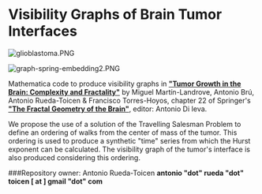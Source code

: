 # Visibility Graphs of Brain Tumor Interfaces #

![glioblastoma.PNG](https://bitbucket.org/repo/gXR68a/images/2878427517-glioblastoma.PNG)

![graph-spring-embedding2.PNG](https://bitbucket.org/repo/gXR68a/images/3646883915-graph-spring-embedding2.PNG)

Mathematica code to produce visibility graphs in [**"Tumor Growth in the Brain: Complexity and Fractality"**](http://link.springer.com/chapter/10.1007%2F978-1-4939-3995-4_22 "Chapter at Springer") by Miguel Martín-Landrove, Antonio Brú, Antonio Rueda-Toicen & Francisco Torres-Hoyos, chapter 22 of Springer's [**"The Fractal Geometry of the Brain"**](http://www.springer.com/gp/book/9781493939930), editor: Antonio Di Ieva.

We propose the use of a solution of the Travelling Salesman Problem to define an ordering of walks from the center of mass of the tumor. This ordering is used to produce a synthetic "time" series from which the Hurst exponent can be calculated. The visibility graph of the tumor's interface is also produced considering this ordering.

###Repository owner: Antonio Rueda-Toicen
**antonio "dot" rueda "dot" toicen [ at ] gmail "dot" com**

